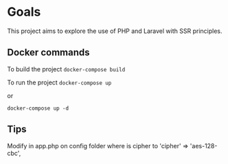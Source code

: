 # Goals
This project aims to explore the use of PHP and Laravel with SSR principles.

## Docker commands
To build the project
```docker-compose build```

To run the project
```docker-compose up```

or

```docker-compose up -d```

## Tips
Modify in app.php on config folder where is cipher to 'cipher' => 'aes-128-cbc',